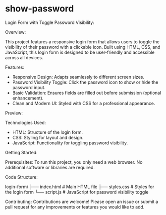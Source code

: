 # show-password

Login Form with Toggle Password Visibility:

Overview:

This project features a responsive login form that allows users to toggle the visibility of their password with a clickable icon. Built using HTML, CSS, and JavaScript, this login form is designed to be user-friendly and accessible across all devices.

Features:

- Responsive Design: Adapts seamlessly to different screen sizes.
- Password Visibility Toggle: Click the password icon to show or hide the password input.
- Basic Validation: Ensures fields are filled out before submission (optional enhancement).
- Clean and Modern UI: Styled with CSS for a professional appearance.

Preview:

Technologies Used:
- HTML: Structure of the login form.
- CSS: Styling for layout and design.
- JavaScript: Functionality for toggling password visibility.

Getting Started:

Prerequisites:
To run this project, you only need a web browser. No additional software or libraries are required.


Code Structure:

login-form/
├── index.html       # Main HTML file
├── styles.css       # Styles for the login form
└── script.js        # JavaScript for password visibility toggle


Contributing:
Contributions are welcome!
 Please open an issue or submit a pull request for any improvements or features you would like to add.